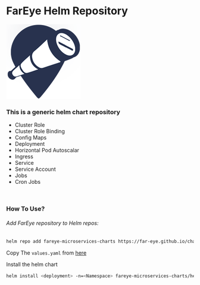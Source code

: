 # FarEye Helm Repository

![FarEye](assets/logo_login.png)

### This is a generic helm chart repository
* Cluster Role
* Cluster Role Binding
* Config Maps
* Deployment
* Horizontal Pod Autoscalar
* Ingress
* Service
* Service Account
* Jobs
* Cron Jobs

<br>

### How To Use?

###### Add FarEye repository to Helm repos:

```bash
helm repo add fareye-microservices-charts https://far-eye.github.io/charts
```

Copy The `values.yaml` from [here](https://github.com/far-eye/charts/blob/master/helm-chart/values.yaml)

Install the helm chart

```bash
helm install <deployment> -n=<Namespace> fareye-microservices-charts/helm-chart -f values.yaml
```